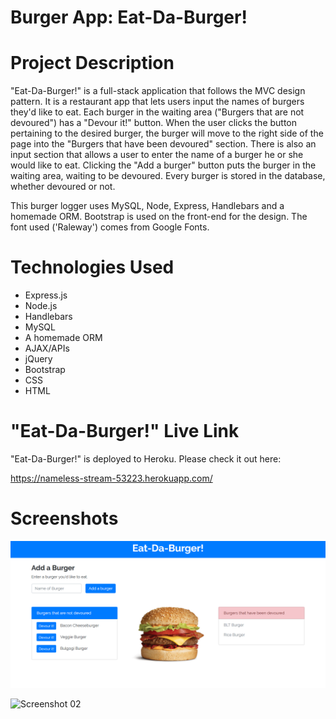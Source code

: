 # Burger App: Eat-Da-Burger!

# Project Description

"Eat-Da-Burger!" is a full-stack application that follows the MVC design pattern. It is a restaurant app that lets users input the names of burgers they'd like to eat. Each burger in the waiting area ("Burgers that are not devoured") has a "Devour it!" button. When the user clicks the button pertaining to the desired burger, the burger will move to the right side of the page into the "Burgers that have been devoured" section. There is also an input section that allows a user to enter the name of a burger he or she would like to eat. Clicking the "Add a burger" button puts the burger in the waiting area, waiting to be devoured. Every burger is stored in the database, whether devoured or not.

This burger logger uses MySQL, Node, Express, Handlebars and a homemade ORM. Bootstrap is used on the front-end for the design. The font used ('Raleway') comes from Google Fonts.

# Technologies Used

* Express.js
* Node.js
* Handlebars
* MySQL
* A homemade ORM
* AJAX/APIs
* jQuery
* Bootstrap
* CSS
* HTML

# "Eat-Da-Burger!" Live Link

"Eat-Da-Burger!" is deployed to Heroku. Please check it out here:

https://nameless-stream-53223.herokuapp.com/

# Screenshots

![Screenshot 01](screenshots/burgerApp-screenshot.png "Home Page")

![Screenshot 02](screenshots/friend-finder-demo.gif "Demo")
